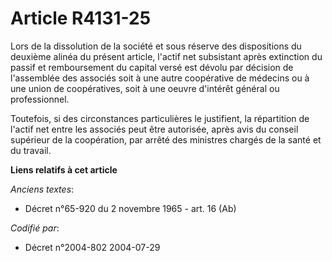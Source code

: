 # Article R4131-25

Lors de la dissolution de la société et sous réserve des dispositions du deuxième alinéa du présent article, l'actif net
subsistant après extinction du passif et remboursement du capital versé est dévolu par décision de l'assemblée des associés
soit à une autre coopérative de médecins ou à une union de coopératives, soit à une oeuvre d'intérêt général ou
professionnel.

Toutefois, si des circonstances particulières le justifient, la répartition de l'actif net entre les associés peut être
autorisée, après avis du conseil supérieur de la coopération, par arrêté des ministres chargés de la santé et du travail.

**Liens relatifs à cet article**

_Anciens textes_:

  - Décret n°65-920 du 2 novembre 1965 - art. 16 (Ab)

_Codifié par_:

  - Décret n°2004-802 2004-07-29
